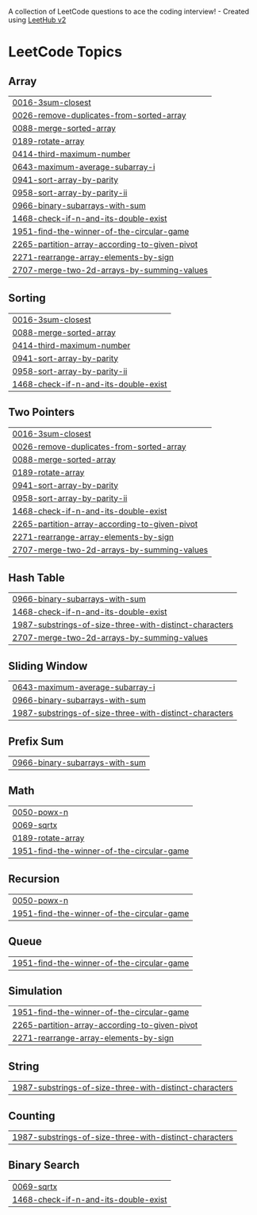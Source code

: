 A collection of LeetCode questions to ace the coding interview! - Created using [LeetHub v2](https://github.com/arunbhardwaj/LeetHub-2.0)
<!---LeetCode Topics Start-->
# LeetCode Topics
## Array
|  |
| ------- |
| [0016-3sum-closest](https://github.com/Pranjal1272/leetcode/tree/master/0016-3sum-closest) |
| [0026-remove-duplicates-from-sorted-array](https://github.com/Pranjal1272/leetcode/tree/master/0026-remove-duplicates-from-sorted-array) |
| [0088-merge-sorted-array](https://github.com/Pranjal1272/leetcode/tree/master/0088-merge-sorted-array) |
| [0189-rotate-array](https://github.com/Pranjal1272/leetcode/tree/master/0189-rotate-array) |
| [0414-third-maximum-number](https://github.com/Pranjal1272/leetcode/tree/master/0414-third-maximum-number) |
| [0643-maximum-average-subarray-i](https://github.com/Pranjal1272/leetcode/tree/master/0643-maximum-average-subarray-i) |
| [0941-sort-array-by-parity](https://github.com/Pranjal1272/leetcode/tree/master/0941-sort-array-by-parity) |
| [0958-sort-array-by-parity-ii](https://github.com/Pranjal1272/leetcode/tree/master/0958-sort-array-by-parity-ii) |
| [0966-binary-subarrays-with-sum](https://github.com/Pranjal1272/leetcode/tree/master/0966-binary-subarrays-with-sum) |
| [1468-check-if-n-and-its-double-exist](https://github.com/Pranjal1272/leetcode/tree/master/1468-check-if-n-and-its-double-exist) |
| [1951-find-the-winner-of-the-circular-game](https://github.com/Pranjal1272/leetcode/tree/master/1951-find-the-winner-of-the-circular-game) |
| [2265-partition-array-according-to-given-pivot](https://github.com/Pranjal1272/leetcode/tree/master/2265-partition-array-according-to-given-pivot) |
| [2271-rearrange-array-elements-by-sign](https://github.com/Pranjal1272/leetcode/tree/master/2271-rearrange-array-elements-by-sign) |
| [2707-merge-two-2d-arrays-by-summing-values](https://github.com/Pranjal1272/leetcode/tree/master/2707-merge-two-2d-arrays-by-summing-values) |
## Sorting
|  |
| ------- |
| [0016-3sum-closest](https://github.com/Pranjal1272/leetcode/tree/master/0016-3sum-closest) |
| [0088-merge-sorted-array](https://github.com/Pranjal1272/leetcode/tree/master/0088-merge-sorted-array) |
| [0414-third-maximum-number](https://github.com/Pranjal1272/leetcode/tree/master/0414-third-maximum-number) |
| [0941-sort-array-by-parity](https://github.com/Pranjal1272/leetcode/tree/master/0941-sort-array-by-parity) |
| [0958-sort-array-by-parity-ii](https://github.com/Pranjal1272/leetcode/tree/master/0958-sort-array-by-parity-ii) |
| [1468-check-if-n-and-its-double-exist](https://github.com/Pranjal1272/leetcode/tree/master/1468-check-if-n-and-its-double-exist) |
## Two Pointers
|  |
| ------- |
| [0016-3sum-closest](https://github.com/Pranjal1272/leetcode/tree/master/0016-3sum-closest) |
| [0026-remove-duplicates-from-sorted-array](https://github.com/Pranjal1272/leetcode/tree/master/0026-remove-duplicates-from-sorted-array) |
| [0088-merge-sorted-array](https://github.com/Pranjal1272/leetcode/tree/master/0088-merge-sorted-array) |
| [0189-rotate-array](https://github.com/Pranjal1272/leetcode/tree/master/0189-rotate-array) |
| [0941-sort-array-by-parity](https://github.com/Pranjal1272/leetcode/tree/master/0941-sort-array-by-parity) |
| [0958-sort-array-by-parity-ii](https://github.com/Pranjal1272/leetcode/tree/master/0958-sort-array-by-parity-ii) |
| [1468-check-if-n-and-its-double-exist](https://github.com/Pranjal1272/leetcode/tree/master/1468-check-if-n-and-its-double-exist) |
| [2265-partition-array-according-to-given-pivot](https://github.com/Pranjal1272/leetcode/tree/master/2265-partition-array-according-to-given-pivot) |
| [2271-rearrange-array-elements-by-sign](https://github.com/Pranjal1272/leetcode/tree/master/2271-rearrange-array-elements-by-sign) |
| [2707-merge-two-2d-arrays-by-summing-values](https://github.com/Pranjal1272/leetcode/tree/master/2707-merge-two-2d-arrays-by-summing-values) |
## Hash Table
|  |
| ------- |
| [0966-binary-subarrays-with-sum](https://github.com/Pranjal1272/leetcode/tree/master/0966-binary-subarrays-with-sum) |
| [1468-check-if-n-and-its-double-exist](https://github.com/Pranjal1272/leetcode/tree/master/1468-check-if-n-and-its-double-exist) |
| [1987-substrings-of-size-three-with-distinct-characters](https://github.com/Pranjal1272/leetcode/tree/master/1987-substrings-of-size-three-with-distinct-characters) |
| [2707-merge-two-2d-arrays-by-summing-values](https://github.com/Pranjal1272/leetcode/tree/master/2707-merge-two-2d-arrays-by-summing-values) |
## Sliding Window
|  |
| ------- |
| [0643-maximum-average-subarray-i](https://github.com/Pranjal1272/leetcode/tree/master/0643-maximum-average-subarray-i) |
| [0966-binary-subarrays-with-sum](https://github.com/Pranjal1272/leetcode/tree/master/0966-binary-subarrays-with-sum) |
| [1987-substrings-of-size-three-with-distinct-characters](https://github.com/Pranjal1272/leetcode/tree/master/1987-substrings-of-size-three-with-distinct-characters) |
## Prefix Sum
|  |
| ------- |
| [0966-binary-subarrays-with-sum](https://github.com/Pranjal1272/leetcode/tree/master/0966-binary-subarrays-with-sum) |
## Math
|  |
| ------- |
| [0050-powx-n](https://github.com/Pranjal1272/leetcode/tree/master/0050-powx-n) |
| [0069-sqrtx](https://github.com/Pranjal1272/leetcode/tree/master/0069-sqrtx) |
| [0189-rotate-array](https://github.com/Pranjal1272/leetcode/tree/master/0189-rotate-array) |
| [1951-find-the-winner-of-the-circular-game](https://github.com/Pranjal1272/leetcode/tree/master/1951-find-the-winner-of-the-circular-game) |
## Recursion
|  |
| ------- |
| [0050-powx-n](https://github.com/Pranjal1272/leetcode/tree/master/0050-powx-n) |
| [1951-find-the-winner-of-the-circular-game](https://github.com/Pranjal1272/leetcode/tree/master/1951-find-the-winner-of-the-circular-game) |
## Queue
|  |
| ------- |
| [1951-find-the-winner-of-the-circular-game](https://github.com/Pranjal1272/leetcode/tree/master/1951-find-the-winner-of-the-circular-game) |
## Simulation
|  |
| ------- |
| [1951-find-the-winner-of-the-circular-game](https://github.com/Pranjal1272/leetcode/tree/master/1951-find-the-winner-of-the-circular-game) |
| [2265-partition-array-according-to-given-pivot](https://github.com/Pranjal1272/leetcode/tree/master/2265-partition-array-according-to-given-pivot) |
| [2271-rearrange-array-elements-by-sign](https://github.com/Pranjal1272/leetcode/tree/master/2271-rearrange-array-elements-by-sign) |
## String
|  |
| ------- |
| [1987-substrings-of-size-three-with-distinct-characters](https://github.com/Pranjal1272/leetcode/tree/master/1987-substrings-of-size-three-with-distinct-characters) |
## Counting
|  |
| ------- |
| [1987-substrings-of-size-three-with-distinct-characters](https://github.com/Pranjal1272/leetcode/tree/master/1987-substrings-of-size-three-with-distinct-characters) |
## Binary Search
|  |
| ------- |
| [0069-sqrtx](https://github.com/Pranjal1272/leetcode/tree/master/0069-sqrtx) |
| [1468-check-if-n-and-its-double-exist](https://github.com/Pranjal1272/leetcode/tree/master/1468-check-if-n-and-its-double-exist) |
<!---LeetCode Topics End-->